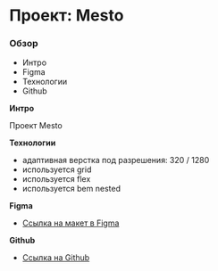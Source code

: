 # Проект: Mesto

### Обзор
* Интро
* Figma
* Технологии
* Github

**Интро**

Проект Mesto

**Технологии**
* адаптивная верстка под разрешения: 320 / 1280
* используется grid
* используется flex
* используется bem nested

**Figma**

* [Ссылка на макет в Figma](https://www.figma.com/file/2cn9N9jSkmxD84oJik7xL7/JavaScript.-Sprint-4)

**Github**

* [Ссылка на Github](https://alex-dust.github.io/mesto-project/)